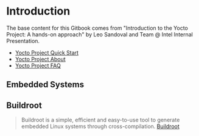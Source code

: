 # Introduction


The base content for this Gitbook comes from "Introduction to the Yocto Project: A hands-on approach" by Leo Sandoval and Team @ Intel Internal Presentation.


- [Yocto Project Quick Start](http://www.yoctoproject.org/docs/latest/yocto-project-qs/yocto-project-qs.html)
- [Yocto Project About](https://www.yoctoproject.org/about)
- [Yocto Project FAQ](https://wiki.yoctoproject.org/wiki/FAQ)

## Embedded Systems


## Buildroot

> Buildroot is a simple, efficient and easy-to-use tool to generate embedded Linux systems through cross-compilation. [Buildroot](https://buildroot.org/)
